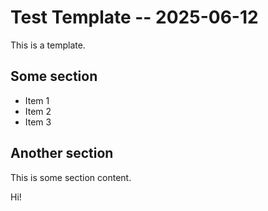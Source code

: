 # Test Template -- 2025-06-12

This is a template.

## Some section

- Item 1
- Item 2
- Item 3

## Another section

This is some section content.

Hi!
